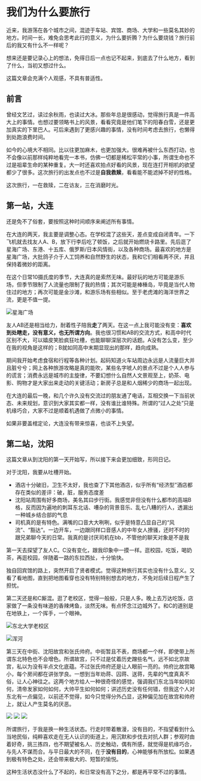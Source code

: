 
# 我们为什么要旅行

近来，我游荡在各个城市之间，混迹于车站、宾馆、商场、大学和一些莫名其妙的地方。时间一长，难免会思考此行的意义，为什么要折腾？为什么要烧钱？旅行前后的我又有什么不一样呢？

想来还是要记录心上的想法，免得日后一点也记不起来，到底去了什么地方，看到了什么，当初又想过什么。

这篇文章会充满个人观感，不具有普适性。



## 前言

曾经文艺过，读过余秋雨，也读过大冰。那些年总是很感动，觉得旅行真是一件高大上的事情。也想过要领略书上的风景，看看究竟是他们笔下的阳春白雪，还是更加真实的下里巴人。可后来遇到了更感兴趣的事情，没有时间考虑去旅行，也懒得到处跑浪费时间。



如今的心境大不相同。比以往更加麻木，也更加强大。很难再被什么东西打动，也不会像以前那样纯粹地看完一本书，仿佛一切都是稀松平常的小事，所谓生命也不过是祖辈生命的某种重复。大一时还喜欢拍点好看的风景，现在连打开相机的欲望都少了很多。这次旅行的出发点也不过是**自我救赎**，看看能不能滤掉不好的性格。



这次旅行，一在救赎，二在访友，三在消磨时光。



## 第一站，大连

还是免不了俗套，要按照这种时间顺序来阐述所有事情。

在大连的两天，我主要是调整心态。在学校混了这些天，差点变成自闭青年。一下飞机就去找友人A、B，放下行李后吃了顿饭，之后就开始燃烧卡路里。先后逛了星海广场、东港、十五库、俄罗斯/日本风情街，以及各种商场。最喜欢的地方是星海广场，大批鸽子介于人工饲养和自然野生的状态，我和它们相看两不厌，并且保持着微妙的距离。

在这个日常10摄氏度的季节，大连真的是索然无味。最好玩的地方可能是游乐场，但季节限制了人流量也限制了我的热情；其次可能是棒棰岛，毕竟是当代人物住过的地方；再次可能是金沙滩，和游乐场有些相似。至于老虎滩的海洋世界之流，更是不值一提。

![星海广场](../pictures/20181105_dalian_xinghai.jpg)

友人AB还是相当给力，耐着性子陪我**走**了两天。在这一点上我可能没有变：**喜欢到处瞎走，没有意义，也无所谓方向**。我也很习惯和AB的交流方式，和高中时代区别不大，可以嬉皮笑脸疯狂吐槽，也能聊聊深层次的话题。A没有怎么变，至少在我的视角是这样的；B就如同高中末期显现出的那样，趋向成熟。

期间我开始考虑食宿和行程等各种计划。起码知道火车站周边永远是人流量巨大并且脏兮兮；网上各种旅游攻略是真的能吹，某些名字唬人的景点不过是个人人参与的谎言；消费永远是城市的主旋律，不要幻想什么自然人文景观至上，奶茶、电影、购物才是大家出来走动的关键活动；新房子总是和人烟稀少的商场一起出现。

在大连的最后一晚，和几个许久没有交流过的朋友通了电话，互相交换一下当前状态、未来规划，意识到大家其实都一样，没有谁比谁特殊。所谓的“过人之处”只是机缘巧合，大家不过是顺着机遇做了点微小的事情。



如果非要盖棺定论，大连没有带来惊喜，也谈不上失望。


## 第二站，沈阳

这篇文章从到沈阳的第一天开始写，所以接下来会更加细致，形同日记。

对于沈阳，我要从吐槽开始。

* 酒店十分破旧，卫生不太好，我也查了下其他酒店，似乎所有“经济型”酒店都存在类似的差评：破，脏，服务态度差  
* 沈阳站周围有好多商场，美名其曰步行街。我感觉非但没有什么都市的高端B格，反而因为遍地的刺耳东北话、嘈杂的背景音乐、乱七八糟的行人，透漏出一种城乡结合部的气息
* 司机真的是有特色。满嘴的口音大大咧咧，似乎是特意凸显自己的“风流”、“豁达”。一边开车，一边跟同样口音感人的中年女人撩骚，还时不时的跟兄弟聊今天的日常。我真的是讨厌司机在bb，不管他的聊天对象是不是我

第一天去探望了友人C。C没有变化，跟我印象中一摸一样。逛校园，吃饭，喝奶茶，再逛校园，伴随着一路的东拉西扯，十分愉快。

独自回宾馆的路上，突然开启了贤者模式。觉得这种旅行其实也没有什么意义。又看了看地图，直到把地图看穿也没有特别特别想去的地方，不免对后续日程产生了担忧。

第二天还是和C厮混。逛了老校区，觉得一般般，只是人多。晚上去万达吃饭，店家做了一条没有味道的香辣烤鱼，淡然无味。有点怀念江边城外了。和C的道别是在地铁上，一个挥手，一个眼神。

![东北大学老校区](../pictures/20181105_NEU.jpg)

![浑河](../pictures/20181105_hunhe.jpg)

第三天在中街、沈阳故宫和张氏帅府。中街暂且不表，商场都一个样，即使带上所谓东北特色也不会增色。所谓故宫，只不过是仗着历史蹭些名气，远不如北京故宫，私以为没有半点文化底蕴。不过张氏帅府还是让人眼前一亮的。帅府比故宫略小，每个房间都在讲张学良。一想到当年劝蒋、囚蒋、送蒋，先辈的气度真真不俗，让人心神往之。这两个地方给人一种很奇怪的感觉，强调我们东北当年如何如何，清帝发家如何如何，大帅平生如何如何；讲述历史没有任何错，但我这个人对东北有一点偏见，以前还不觉得，如今只觉得分外凸显，这种偏见加在故宫和帅府上，就让人产生莫名的厌恶。

![](../pictures/20181105_shenyang_dashuaifu.jpg)
![](../pictures/20181105_shenyang_dashuaifu_daqinglou.jpg)
![](../pictures/20181105_shenyang_gugong.jpg)

所谓旅行，于我是换一种生活状态。行走时带着散漫，没有目的，不指望看到什么当地民俗，纯粹喜欢走在无人认识的街道上，用沉默和步伐去对抗人群；参观时由着好奇，挑三拣四，也不期望被名人、历史触动，偶有所感，就觉得是机缘巧合，与先人不谋而合。与平日最大的不同，在于**没有目的**，心神能够有所放松。如果遇到极有特色之处，还会带来极大的、短暂的愉悦。

这种生活状态没什么了不起的，和日常没有高下之分，都是再平常不过的事情。